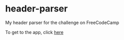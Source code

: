# header-parser
My header parser for the challenge on FreeCodeCamp

To get to the app, click [here](https://glen-workshop.glitch.me/)
